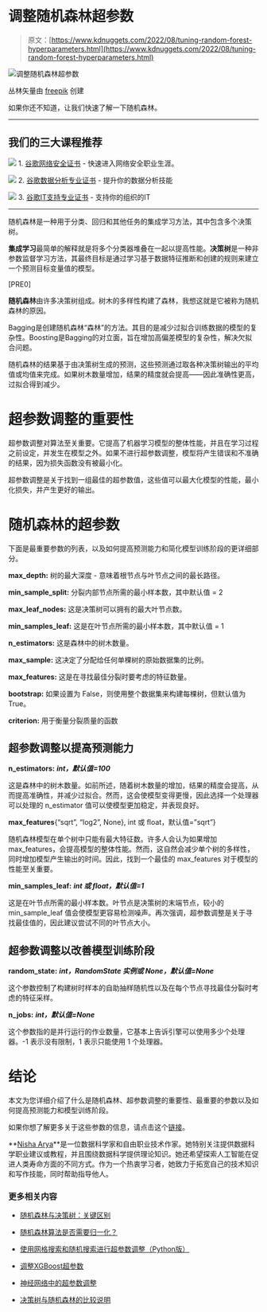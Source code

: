 # 调整随机森林超参数

> 原文：[https://www.kdnuggets.com/2022/08/tuning-random-forest-hyperparameters.html](https://www.kdnuggets.com/2022/08/tuning-random-forest-hyperparameters.html)

![调整随机森林超参数](../Images/3414b807dafcc166035b47ce74dfcfd6.png)

丛林矢量由 [freepik](https://www.freepik.com/vectors/jungle) 创建

如果你还不知道，让我们快速了解一下随机森林。

* * *

## 我们的三大课程推荐

![](../Images/0244c01ba9267c002ef39d4907e0b8fb.png) 1\. [谷歌网络安全证书](https://www.kdnuggets.com/google-cybersecurity) - 快速进入网络安全职业生涯。

![](../Images/e225c49c3c91745821c8c0368bf04711.png) 2\. [谷歌数据分析专业证书](https://www.kdnuggets.com/google-data-analytics) - 提升你的数据分析技能

![](../Images/0244c01ba9267c002ef39d4907e0b8fb.png) 3\. [谷歌IT支持专业证书](https://www.kdnuggets.com/google-itsupport) - 支持你的组织的IT

* * *

随机森林是一种用于分类、回归和其他任务的集成学习方法，其中包含多个决策树。

**集成学习**最简单的解释就是将多个分类器堆叠在一起以提高性能。**决策树**是一种非参数监督学习方法，其最终目标是通过学习基于数据特征推断和创建的规则来建立一个预测目标变量值的模型。

[PRE0]

**随机森林**由许多决策树组成。树木的多样性构建了森林，我想这就是它被称为随机森林的原因。

Bagging是创建随机森林“森林”的方法。其目的是减少过拟合训练数据的模型的复杂性。Boosting是Bagging的对立面，旨在增加高偏差模型的复杂性，解决欠拟合问题。

随机森林的结果基于由决策树生成的预测，这些预测通过取各种决策树输出的平均值或均值来完成。如果树木数量增加，结果的精度就会提高——因此准确性更高，过拟合得到减少。

# 超参数调整的重要性

超参数调整对算法至关重要。它提高了机器学习模型的整体性能，并且在学习过程之前设定，并发生在模型之外。如果不进行超参数调整，模型将产生错误和不准确的结果，因为损失函数没有被最小化。

超参数调整是关于找到一组最佳的超参数值，这些值可以最大化模型的性能，最小化损失，并产生更好的输出。

# 随机森林的超参数

下面是最重要参数的列表，以及如何提高预测能力和简化模型训练阶段的更详细部分。

**max_depth:** 树的最大深度 - 意味着根节点与叶节点之间的最长路径。

**min_sample_split:** 分裂内部节点所需的最小样本数，其中默认值 = 2

**max_leaf_nodes:** 这是决策树可以拥有的最大叶节点数。

**min_samples_leaf:** 这是在叶节点所需的最小样本数，其中默认值 = 1

**n_estimators:** 这是森林中的树木数量。

**max_sample:** 这决定了分配给任何单棵树的原始数据集的比例。

**max_features:** 这是在寻找最佳分裂时要考虑的特征数量。

**bootstrap:** 如果设置为 False，则使用整个数据集来构建每棵树，但默认值为 True。

**criterion:** 用于衡量分裂质量的函数

## 超参数调整以提高预测能力

**n_estimators:** ***int，默认值=100***

这是森林中的树木数量。如前所述，随着树木数量的增加，结果的精度会提高，从而提高准确性，并减少过拟合。然而，这会使模型变得更慢，因此选择一个处理器可以处理的 n_estimator 值可以使模型更加稳定，并表现良好。

**max_features**{“sqrt”, “log2”, None}, int 或 float，默认值=”sqrt”}

随机森林模型在单个树中只能有最大特征数。许多人会认为如果增加 max_features，会提高模型的整体性能。然而，这自然会减少单个树的多样性，同时增加模型产生输出的时间。因此，找到一个最佳的 max_features 对于模型的性能至关重要。

**min_samples_leaf:** ***int 或 float，默认值=1***

这是在叶节点所需的最小样本数。叶节点是决策树的末端节点，较小的 min_sample_leaf 值会使模型更容易检测噪声。再次强调，超参数调整是关于寻找最佳值的，因此建议尝试不同的叶节点大小。

## 超参数调整以改善模型训练阶段

**random_state:** ***int，RandomState 实例或 None，默认值=None***

这个参数控制了构建树时样本的自助抽样随机性以及在每个节点寻找最佳分裂时考虑的特征采样。

**n_jobs:** ***int，默认值=None***

这个参数指的是并行运行的作业数量，它基本上告诉引擎可以使用多少个处理器。-1 表示没有限制，1 表示只能使用 1 个处理器。

# 结论

本文为您详细介绍了什么是随机森林、超参数调整的重要性、最重要的参数以及如何提高预测能力和模型训练阶段。

如果你想了解更多关于这些参数的信息，请点击这个[链接](https://scikit-learn.org/stable/modules/generated/sklearn.ensemble.RandomForestClassifier.html)。

**[Nisha Arya](https://www.linkedin.com/in/nisha-arya-ahmed/)**是一位数据科学家和自由职业技术作家。她特别关注提供数据科学职业建议或教程，并且围绕数据科学提供理论知识。她还希望探索人工智能在促进人类寿命方面的不同方式。作为一个热衷学习者，她致力于拓宽自己的技术知识和写作技能，同时帮助指导他人。

### 更多相关内容

+   [随机森林与决策树：关键区别](https://www.kdnuggets.com/2022/02/random-forest-decision-tree-key-differences.html)

+   [随机森林算法是否需要归一化？](https://www.kdnuggets.com/2022/07/random-forest-algorithm-need-normalization.html)

+   [使用网格搜索和随机搜索进行超参数调整（Python版）](https://www.kdnuggets.com/2022/10/hyperparameter-tuning-grid-search-random-search-python.html)

+   [调整XGBoost超参数](https://www.kdnuggets.com/2022/08/tuning-xgboost-hyperparameters.html)

+   [神经网络中的超参数调整](https://www.kdnuggets.com/tuning-hyperparameters-in-neural-networks)

+   [决策树与随机森林的比较说明](https://www.kdnuggets.com/2022/08/decision-trees-random-forests-explained.html)
